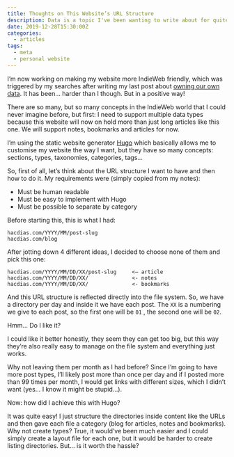 ```yaml
---
title: Thoughts on This Website’s URL Structure
description: Data is a topic I've been wanting to write about for quite some time. Do we own our data? What should we do about it?
date: 2019-12-28T15:30:00Z
categories:
  - articles
tags:
  - meta
  - personal website
---
```


I’m now working on making my website more IndieWeb friendly, which was triggered by my searches after writing my last post about [owning our own data](/2019/12/24/own-your-data). It has been… harder than I though. But in a positive way!

<!--more-->

There are so many, but so many concepts in the IndieWeb world that I could never imagine before, but first: I need to support multiple data types because this website will now on hold more than just long articles like this one. We will support notes, bookmarks and articles for now.

I’m using the static website generator [Hugo](https://gohugo.io) which basically allows me to customise my website the way I want, but they have so many concepts: sections, types, taxonomies, categories, tags…

So, first of all, let’s think about the URL structure I want to have and then how to do it. My requirements were (simply copied from my notes):

* Must be human readable
* Must be easy to implement with Hugo
* Must be possible to separate by category

Before starting this, this is what I had:

```plaintext
hacdias.com/YYYY/MM/post-slug
hacdias.com/blog
```

After jotting down 4 different ideas, I decided to choose none of them and pick this one:

```plaintext
hacdias.com/YYYY/MM/DD/XX/post-slug     <— article
hacdias.com/YYYY/MM/DD/XX/              <- notes
hacdias.com/YYYY/MM/DD/XX/              <- bookmarks
```

And this URL structure is reflected directly into the file system. So, we have a directory per day and inside it we have each post. The `XX` is a numbering we give to each post, so the first one will be `01` , the second one will be `02`.

Hmm… Do I like it?

I could like it better honestly, they seem they can get too big, but this way they’re also really easy to manage on the file system and everything just works.

Why not leaving them per month as I had before? Since I’m going to have more post types, I’ll likely post more than once per day and if I posted more than 99 times per month, I would get links with different sizes, which I didn’t want (yes… I know it might be stupid…).

Now: how did I achieve this with Hugo?

It was quite easy! I just structure the directories inside content like the URLs and then gave each file a category (blog for articles, notes and bookmarks). Why not create types? True, it would’ve been much easier and I could simply create a layout file for each one, but it would be harder to create listing directories. But… is it worth the hassle?
